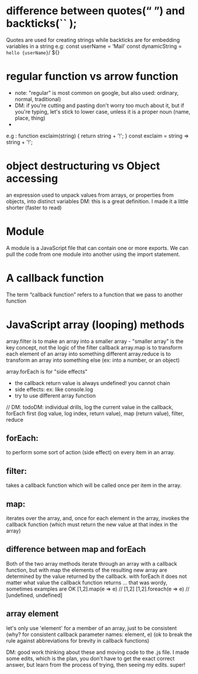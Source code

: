 
# difference between quotes(“ ”) and backticks(`` );
Quotes are used for creating strings while backticks are for embedding variables in a string
e.g: const userName = ‘Mail’
const dynamicString = `hello {userName}`/ ${}

# regular function vs arrow function
* note: "regular" is most common on google, but also used: ordinary, normal, traditional)
* DM: if you're cutting and pasting don't worry too much about it, but if you're typing, let's stick to lower case, unless it is a proper noun (name, place, thing)
* 
e.g : function exclaim(string) {
 return string + '!';
}
const exclaim = string => string + '!';

# object destructuring vs Object accessing
an expression used to unpack values from arrays, or properties from objects, into distinct variables
DM: this is a great definition. I made it a little shorter (faster to read)

# Module
A module is a JavaScript file that can contain one or more exports. We can pull the code from one module into another using the import statement.

# A callback function
The term “callback function” refers to a function that we pass to another function

# JavaScript array (looping) methods
array.filter is to make an array into a smaller array - "smaller array" is the key concept, not the logic of the filter callback
array.map is to transform each element of an array into something different
array.reduce is to transform an array into something else (ex: into a number, or an object)

array.forEach is for "side effects" 
* the callback return value is always undefined! you cannot chain
* side effects: ex: like console.log
* try to use different array function 

// DM: todoDM: individual drills, log the current value in the callback, forEach first (log value, log index, return value), map (return value), filter, reduce

## forEach: 
to perform some sort of action (side effect) on every item in an array.

## filter: 
takes a callback function which will be called once per item in the array.


## map: 
iterates over the array, and, once for each element in the array, invokes the callback function (which must return the new value at that index in the array)

## difference between map and forEach 
Both of the two array methods iterate through an array with a callback function, but with map the elements of the resulting new array are determined by the value returned by the callback. with forEach it does not matter what value the callback function returns
... that was wordy, sometimes examples are OK
[1,2].map(e => e) // [1,2]
[1,2].foreach(e => e) // [undefined, undefined]

## array **element**
let's only use 'element' for a member of an array, just to be consistent (why? for consistent callback parameter names: element, e) (ok to break the rule against abbreviations for brevity in callback functions)

DM: good work thinking about these and moving code to the .js file. I made some edits, which is the plan, you don't have to get the exact correct answer, but learn from the process of trying, then seeing my edits. super!